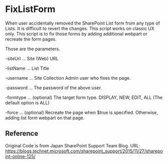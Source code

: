 # FixListForm 

When user accidentally removed the SharePoint List form from any type of Lists. It is difficult to revert the changes. This script works on classic UX only.
This script is to fix those forms by adding additional webpart or recreate the form pages.

Those are the parameters.

-siteUrl … Site (Web) URL

-listName … List Title

-username … Site Collection Admin user who fixes the page.

-password … The password of the above user.

-formtype … (optional) The target form type. DISPLAY, NEW, EDIT, ALL (The default option is ALL)

-force … (optional) Recreate the page when $true is specified. Otherwise, adding list form webpart on that page.

## Reference
Original Code is from Japan SharePoint Support Team Blog.
URL: https://blogs.technet.microsoft.com/sharepoint_support/2015/11/27/sharepoint-online-125/
